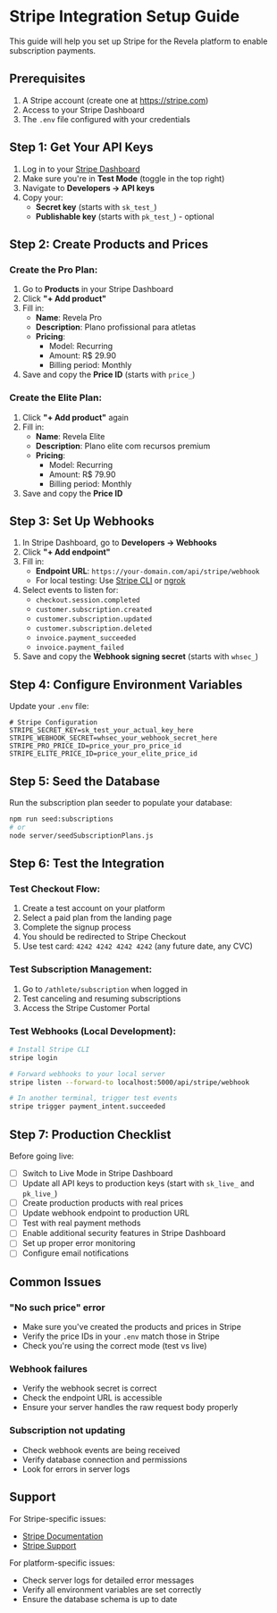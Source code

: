 # Stripe Integration Setup Guide

This guide will help you set up Stripe for the Revela platform to enable subscription payments.

## Prerequisites

1. A Stripe account (create one at https://stripe.com)
2. Access to your Stripe Dashboard
3. The `.env` file configured with your credentials

## Step 1: Get Your API Keys

1. Log in to your [Stripe Dashboard](https://dashboard.stripe.com)
2. Make sure you're in **Test Mode** (toggle in the top right)
3. Navigate to **Developers → API keys**
4. Copy your:
   - **Secret key** (starts with `sk_test_`)
   - **Publishable key** (starts with `pk_test_`) - optional

## Step 2: Create Products and Prices

### Create the Pro Plan:
1. Go to **Products** in your Stripe Dashboard
2. Click **"+ Add product"**
3. Fill in:
   - **Name**: Revela Pro
   - **Description**: Plano profissional para atletas
   - **Pricing**: 
     - Model: Recurring
     - Amount: R$ 29.90
     - Billing period: Monthly
4. Save and copy the **Price ID** (starts with `price_`)

### Create the Elite Plan:
1. Click **"+ Add product"** again
2. Fill in:
   - **Name**: Revela Elite
   - **Description**: Plano elite com recursos premium
   - **Pricing**: 
     - Model: Recurring
     - Amount: R$ 79.90
     - Billing period: Monthly
3. Save and copy the **Price ID**

## Step 3: Set Up Webhooks

1. In Stripe Dashboard, go to **Developers → Webhooks**
2. Click **"+ Add endpoint"**
3. Fill in:
   - **Endpoint URL**: `https://your-domain.com/api/stripe/webhook`
   - For local testing: Use [Stripe CLI](https://stripe.com/docs/stripe-cli) or [ngrok](https://ngrok.com)
4. Select events to listen for:
   - `checkout.session.completed`
   - `customer.subscription.created`
   - `customer.subscription.updated`
   - `customer.subscription.deleted`
   - `invoice.payment_succeeded`
   - `invoice.payment_failed`
5. Save and copy the **Webhook signing secret** (starts with `whsec_`)

## Step 4: Configure Environment Variables

Update your `.env` file:

```env
# Stripe Configuration
STRIPE_SECRET_KEY=sk_test_your_actual_key_here
STRIPE_WEBHOOK_SECRET=whsec_your_webhook_secret_here
STRIPE_PRO_PRICE_ID=price_your_pro_price_id
STRIPE_ELITE_PRICE_ID=price_your_elite_price_id
```

## Step 5: Seed the Database

Run the subscription plan seeder to populate your database:

```bash
npm run seed:subscriptions
# or
node server/seedSubscriptionPlans.js
```

## Step 6: Test the Integration

### Test Checkout Flow:
1. Create a test account on your platform
2. Select a paid plan from the landing page
3. Complete the signup process
4. You should be redirected to Stripe Checkout
5. Use test card: `4242 4242 4242 4242` (any future date, any CVC)

### Test Subscription Management:
1. Go to `/athlete/subscription` when logged in
2. Test canceling and resuming subscriptions
3. Access the Stripe Customer Portal

### Test Webhooks (Local Development):
```bash
# Install Stripe CLI
stripe login

# Forward webhooks to your local server
stripe listen --forward-to localhost:5000/api/stripe/webhook

# In another terminal, trigger test events
stripe trigger payment_intent.succeeded
```

## Step 7: Production Checklist

Before going live:

- [ ] Switch to Live Mode in Stripe Dashboard
- [ ] Update all API keys to production keys (start with `sk_live_` and `pk_live_`)
- [ ] Create production products with real prices
- [ ] Update webhook endpoint to production URL
- [ ] Test with real payment methods
- [ ] Enable additional security features in Stripe Dashboard
- [ ] Set up proper error monitoring
- [ ] Configure email notifications

## Common Issues

### "No such price" error
- Make sure you've created the products and prices in Stripe
- Verify the price IDs in your `.env` match those in Stripe
- Check you're using the correct mode (test vs live)

### Webhook failures
- Verify the webhook secret is correct
- Check the endpoint URL is accessible
- Ensure your server handles the raw request body properly

### Subscription not updating
- Check webhook events are being received
- Verify database connection and permissions
- Look for errors in server logs

## Support

For Stripe-specific issues:
- [Stripe Documentation](https://stripe.com/docs)
- [Stripe Support](https://support.stripe.com)

For platform-specific issues:
- Check server logs for detailed error messages
- Verify all environment variables are set correctly
- Ensure the database schema is up to date